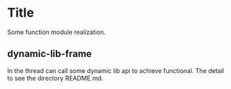 # Title
Some function module realization.

## dynamic-lib-frame
In the thread can call some dynamic lib api to achieve functional. The detail to see the directory README.md.